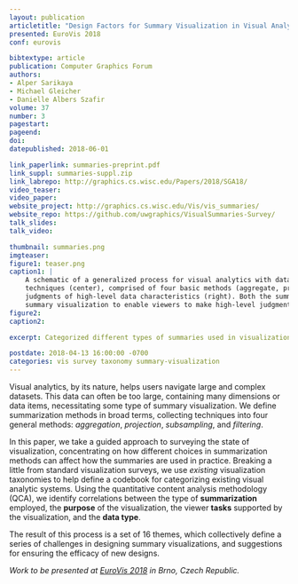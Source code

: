 ```yaml
--- 
layout: publication
articletitle: "Design Factors for Summary Visualization in Visual Analytics"
presented: EuroVis 2018
conf: eurovis

bibtextype: article
publication: Computer Graphics Forum
authors: 
- Alper Sarikaya
- Michael Gleicher
- Danielle Albers Szafir
volume: 37
number: 3
pagestart: 
pageend: 
doi: 
datepublished: 2018-06-01

link_paperlink: summaries-preprint.pdf
link_suppl: summaries-suppl.zip
link_labrepo: http://graphics.cs.wisc.edu/Papers/2018/SGA18/
video_teaser: 
video_paper: 
website_project: http://graphics.cs.wisc.edu/Vis/vis_summaries/
website_repo: https://github.com/uwgraphics/VisualSummaries-Survey/
talk_slides: 
talk_video: 

thumbnail: summaries.png
imgteaser: 
figure1: teaser.png
caption1: |
    A schematic of a generalized process for visual analytics with data summarization. A dataset (left) is reduced using data summarization
    techniques (center), comprised of four basic methods (aggregate, project, subsample, filter), and is presented visually to support
    judgments of high-level data characteristics (right). Both the summarization and visual presentation are factors that influence the efficacy of
    summary visualization to enable viewers to make high-level judgments.
figure2: 
caption2: 

excerpt: Categorized different types of summaries used in visualization to identify how those decisions affect their use.

postdate: 2018-04-13 16:00:00 -0700
categories: vis survey taxonomy summary-visualization
---
```


Visual analytics, by its nature, helps users navigate large and complex datasets.  This data can often be too large, containing many dimensions or data items, necessitating some type of summary visualization.  We define summarization methods in broad terms, collecting techniques into four general methods: *aggregation*, *projection*, *subsampling*, and *filtering*.

In this paper, we take a guided approach to surveying the state of visualization, concentrating on how different choices in summarization methods can affect how the summaries are used in practice.  Breaking a little from standard visualization surveys, we use *existing* visualization taxonomies to help define a codebook for categorizing existing visual analytic systems.  Using the quantitative content analysis methodology (QCA), we identify correlations between the type of **summarization** employed, the **purpose** of the visualization, the viewer **tasks** supported by the visualization, and the **data type**.  

The result of this process is a set of 16 themes, which collectively define a series of challenges in designing summary visualizations, and suggestions for ensuring the efficacy of new designs.

*Work to be presented at [EuroVis 2018](http://eurovis.org/) in Brno, Czech Republic.*

